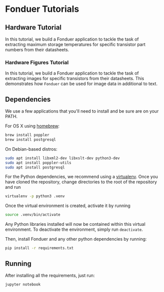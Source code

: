 # Fonduer Tutorials

## Hardware Tutorial

In this tutorial, we build a Fonduer application to tackle the task of
extracting maximum storage temperatures for specific transistor part numbers
from their datasheets.

### Hardware Figures Tutorial

In this tutorial, we build a Fonduer application to tackle the task of
extracting images for specific transistors from their datasheets. This
demonstrates how `Fonduer` can be used for image data in additional to text.

## Dependencies

We use a few applications that you'll need to install and be sure are on your
PATH.

For OS X using [homebrew](https://brew.sh):

```bash
brew install poppler
brew install postgresql
```

On Debian-based distros:

```bash
sudo apt install libxml2-dev libxslt-dev python3-dev
sudo apt install poppler-utils
sudo apt install postgresql
```

For the Python dependencies, we recommend using a
[virtualenv](https://virtualenv.pypa.io/en/stable/). Once you have cloned the
repository, change directories to the root of the repository and run

```bash
virtualenv -p python3 .venv
```

Once the virtual environment is created, activate it by running

```bash
source .venv/bin/activate
```

Any Python libraries installed will now be contained within this virtual
environment. To deactivate the environment, simply run `deactivate`.

Then, install Fonduer and any other python dependencies by running:

```bash
pip install -r requirements.txt
```

## Running

After installing all the requirements, just run:

```
jupyter notebook
```
